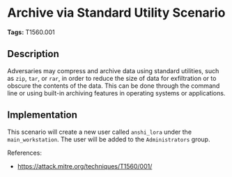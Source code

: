 # Archive via Standard Utility Scenario

**Tags:** T1560.001

## Description

Adversaries may compress and archive data using standard utilities, such as `zip`, `tar`, or `rar`, in order to reduce the size of data for exfiltration or to obscure the contents of the data. This can be done through the command line or using built-in archiving features in operating systems or applications.

## Implementation

This scenario will create a new user called `anshi_lora` under the `main_workstation`. The user will be added to the `Administrators` group.

References:

- https://attack.mitre.org/techniques/T1560/001/
